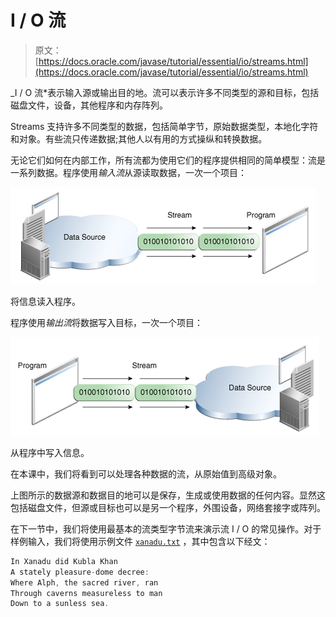 # I / O 流

> 原文： [https://docs.oracle.com/javase/tutorial/essential/io/streams.html](https://docs.oracle.com/javase/tutorial/essential/io/streams.html)

_I / O 流*表示输入源或输出目的地。流可以表示许多不同类型的源和目标，包括磁盘文件，设备，其他程序和内存阵列。

Streams 支持许多不同类型的数据，包括简单字节，原始数据类型，本地化字符和对象。有些流只传递数据;其他人以有用的方式操纵和转换数据。

无论它们如何在内部工作，所有流都为使用它们的程序提供相同的简单模型：流是一系列数据。程序使用*输入流*从源读取数据，一次一个项目：

![Reading information into a program.](img/8be93be95ea565ddec4a549d20ec976c.jpg)

将信息读入程序。



程序使用*输出流*将数据写入目标，一次一个项目：

![Writing information from a program.](img/f76b8c03f1edd2f06496f57fa7bbb906.jpg)

从程序中写入信息。



在本课中，我们将看到可以处理各种数据的流，从原始值到高级对象。

上图所示的数据源和数据目的地可以是保存，生成或使用数据的任何内容。显然这包括磁盘文件，但源或目标也可以是另一个程序，外围设备，网络套接字或阵列。

在下一节中，我们将使用最基本的流类型字节流来演示流 I / O 的常见操作。对于样例输入，我们将使用示例文件 [`xanadu.txt`](examples/xanadu.txt) ，其中包含以下经文：

```java
In Xanadu did Kubla Khan
A stately pleasure-dome decree:
Where Alph, the sacred river, ran
Through caverns measureless to man
Down to a sunless sea.

```
